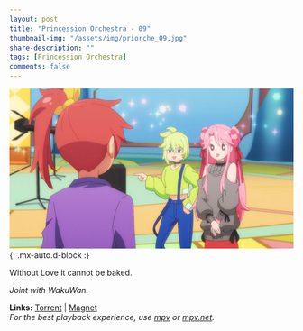 ```yaml
---
layout: post
title: "Princession Orchestra - 09"
thumbnail-img: "/assets/img/priorche_09.jpg"
share-description: ""
tags: [Princession Orchestra]
comments: false
---
```


![Princession Orchestra - 09](/assets/img/priorche_09.jpg){: .mx-auto.d-block :}

Without Love it cannot be baked.
<!-- excerpt-end -->

*Joint with WakuWan.*

**Links:** [Torrent](https://nyaa.si/view/1979036) | [Magnet](magnet:?xt=urn:btih:1140a203d503c17a905b65cc0c87199725656121&dn=%5BWakuTomete%5D%20Princess%20Session%20Orchestra%20-%2009%20%28WEB%201080p%20AVC%20E-AC3%29%20%5B3C25618A%5D%20%7C%20Princession%20Orchestra&tr=http%3A%2F%2Fnyaa.tracker.wf%3A7777%2Fannounce&tr=udp%3A%2F%2Fopen.stealth.si%3A80%2Fannounce&tr=udp%3A%2F%2Ftracker.opentrackr.org%3A1337%2Fannounce&tr=udp%3A%2F%2Fexodus.desync.com%3A6969%2Fannounce&tr=udp%3A%2F%2Ftracker.torrent.eu.org%3A451%2Fannounce) <br>
*For the best playback experience, use [mpv](https://mpv.io/) or [mpv.net](https://github.com/mpvnet-player/mpv.net/releases).*
